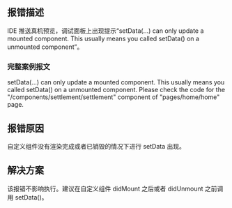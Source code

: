 ## 报错描述
IDE 推送真机预览，调试面板上出现提示“setData(...) can only update a mounted component. This usually means you called setData() on a unmounted component”。 

### 完整案例报文
setData(...) can only update a mounted component. This usually means you called setData() on a unmounted component. Please check the code for the "/components/settlement/settlement" component of "pages/home/home" page. 

## 报错原因
自定义组件没有渲染完成或者已销毁的情况下进行 setData 出现。 

## 解决方案
该报错不影响执行。建议在自定义组件 didMount 之后或者 didUnmount 之前调用 setData()。<br /> <br /> 
